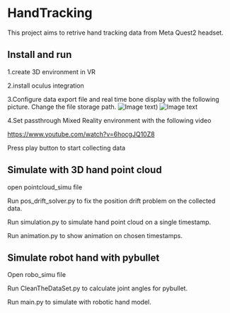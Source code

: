 # HandTracking
This project aims to retrive hand tracking data from Meta Quest2 headset.
## Install and run
1.create 3D environment in VR 

2.install oculus integration 

3.Configure data export file and real time bone display with the following picture. Change the file storage path.
![Image text](https://user-images.githubusercontent.com/78681139/258790886-91df5a8c-60b9-4369-994b-2f91bec450a9.png))
![Image text](https://github.com/JessicaWangCode/HandTracking/raw/main/MicrosoftTeams-image%20(2).png​​​)

4.Set passthrough Mixed Reality environment with the following video

https://www.youtube.com/watch?v=6hocgJQ10Z8

Press play button to start collecting data
## Simulate with 3D hand point cloud
open pointcloud_simu file

Run pos_drift_solver.py to fix the position drift problem on the collected data.

Run simulation.py to simulate hand point cloud on a single timestamp.

Run animation.py to show animation on chosen timestamps.

## Simulate robot hand with pybullet
Open robo_simu file

Run CleanTheDataSet.py to calculate joint angles for pybullet.

Run main.py to simulate with robotic hand model.

